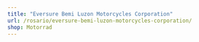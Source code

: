 ```yaml
---
title: "Eversure Bemi Luzon Motorcycles Corporation"
url: /rosario/eversure-bemi-luzon-motorcycles-corporation/
shop: Motorrad
---
```


